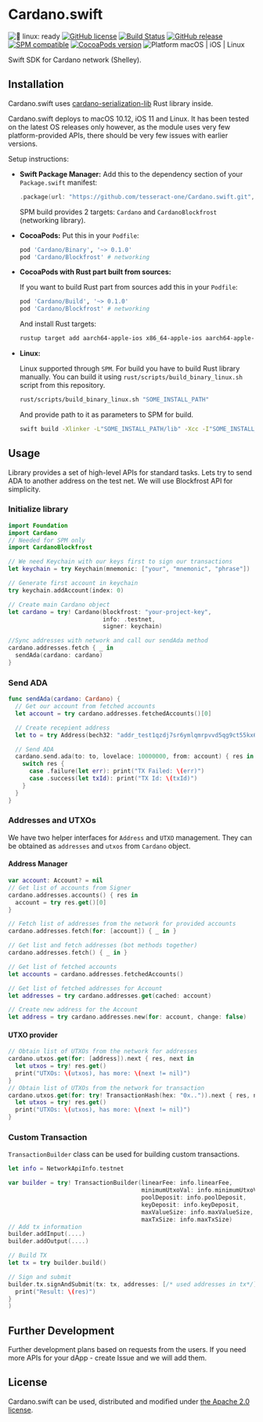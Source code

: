 # Cardano.swift

![🐧 linux: ready](https://img.shields.io/badge/%F0%9F%90%A7%20linux-ready-red.svg)
[![GitHub license](https://img.shields.io/badge/license-Apache%202.0-lightgrey.svg)](LICENSE)
[![Build Status](https://github.com/tesseract-one/Cardano.swift/workflows/Build%20&%20Tests/badge.svg?branch=main)](https://github.com/tesseract-one/Cardano.swift/actions/workflows/build.yml?query=branch%3Amain)
[![GitHub release](https://img.shields.io/github/release/tesseract-one/Cardano.swift.svg)](https://github.com/tesseract-one/Cardano.swift/releases)
[![SPM compatible](https://img.shields.io/badge/SwiftPM-Compatible-brightgreen.svg)](https://swift.org/package-manager/)
[![CocoaPods version](https://img.shields.io/cocoapods/v/Cardano.svg)](https://cocoapods.org/pods/Cardano)
![Platform macOS | iOS | Linux](https://img.shields.io/badge/platform-Linux%20%7C%20macOS%20%7C%20iOS-orange.svg)

Swift SDK for Cardano network (Shelley).

## Installation

Cardano.swift uses [cardano-serialization-lib](https://github.com/Emurgo/cardano-serialization-lib) Rust library inside.

Cardano.swift deploys to macOS 10.12, iOS 11 and Linux. It has been tested on the latest OS releases only however, as the module uses very few platform-provided APIs, there should be very few issues with earlier versions.

Setup instructions:

- **Swift Package Manager:**
  Add this to the dependency section of your `Package.swift` manifest:

    ```Swift
    .package(url: "https://github.com/tesseract-one/Cardano.swift.git", from: "0.1.0")
    ```
  SPM build provides 2 targets: `Cardano` and `CardanoBlockfrost` (networking library).

- **CocoaPods:** Put this in your `Podfile`:

    ```Ruby
    pod 'Cardano/Binary', '~> 0.1.0'
    pod 'Cardano/Blockfrost' # networking
    ```
  
- **CocoaPods with Rust part built from sources:**
  
  If you want to build Rust part from sources add this in your `Podfile`:
    ```Ruby
    pod 'Cardano/Build', '~> 0.1.0'
    pod 'Cardano/Blockfrost' # networking
    ```
  And install Rust targets:
    ```sh
    rustup target add aarch64-apple-ios x86_64-apple-ios aarch64-apple-darwin x86_64-apple-darwin
    ```

- **Linux:**
  
  Linux supported through `SPM`. For build you have to build Rust library manually. You can build it using `rust/scripts/build_binary_linux.sh` script from this repository.
  ```sh
  rust/scripts/build_binary_linux.sh "SOME_INSTALL_PATH"
  ```
  And provide path to it as parameters to SPM for build.
  ```sh
  swift build -Xlinker -L"SOME_INSTALL_PATH/lib" -Xcc -I"SOME_INSTALL_PATH/include"
  ```

## Usage

Library provides a set of high-level APIs for standard tasks.
Lets try to send ADA to another address on the test net.
We will use Blockfrost API for simplicity.

### Initialize library
```swift
import Foundation
import Cardano
// Needed for SPM only
import CardanoBlockfrost

// We need Keychain with our keys first to sign our transactions
let keychain = try Keychain(mnemonic: ["your", "mnemonic", "phrase"])

// Generate first account in keychain
try keychain.addAccount(index: 0)

// Create main Cardano object
let cardano = try! Cardano(blockfrost: "your-project-key",
                           info: .testnet,
                           signer: keychain)

//Sync addresses with network and call our sendAda method
cardano.addresses.fetch { _ in
  sendAda(cardano: cardano)
}
```

### Send ADA
```swift
func sendAda(cardano: Cardano) {
  // Get our account from fetched accounts
  let account = try cardano.addresses.fetchedAccounts()[0]

  // Create recepient address
  let to = try Address(bech32: "addr_test1qzdj7sr6ymlqmrpvvd5qg9ct55kx6kcev67u33uc9grgm3dc4rwdulp233ujjmc09g446unlhtt0ekdqds2t2qccxxmspd22lj")

  // Send ADA
  cardano.send.ada(to: to, lovelace: 10000000, from: account) { res in
    switch res {
      case .failure(let err): print("TX Failed: \(err)")
      case .success(let txId): print("TX Id: \(txId)")
    }
  }
}
```

### Addresses and UTXOs
We have two helper interfaces for `Address` and `UTXO` management. They can be obtained as `addresses` and `utxos` from `Cardano` object.

#### Address Manager
```swift
var account: Account? = nil
// Get list of accounts from Signer
cardano.addresses.accounts() { res in
  account = try res.get()[0]
}

// Fetch list of addresses from the network for provided accounts
cardano.addresses.fetch(for: [account]) { _ in }

// Get list and fetch addresses (bot methods together)
cardano.addresses.fetch() { _ in }

// Get list of fetched accounts
let accounts = cardano.addresses.fetchedAccounts()

// Get list of fetched addresses for Account
let addresses = try cardano.addresses.get(cached: account)

// Create new address for the Account
let address = try cardano.addresses.new(for: account, change: false)
```

#### UTXO provider
```swift
// Obtain list of UTXOs from the network for addresses
cardano.utxos.get(for: [address]).next { res, next in
  let utxos = try! res.get()
  print("UTXOs: \(utxos), has more: \(next != nil)")
}
// Obtain list of UTXOs from the network for transaction
cardano.utxos.get(for: try! TransactionHash(hex: "0x..")).next { res, next in
  let utxos = try! res.get()
  print("UTXOs: \(utxos), has more: \(next != nil)")
}
```

### Custom Transaction
`TransactionBuilder` class can be used for building custom transactions.
```swift
let info = NetworkApiInfo.testnet

var builder = try! TransactionBuilder(linearFee: info.linearFee,
                                      minimumUtxoVal: info.minimumUtxoVal,
                                      poolDeposit: info.poolDeposit,
                                      keyDeposit: info.keyDeposit,
                                      maxValueSize: info.maxValueSize,
                                      maxTxSize: info.maxTxSize)
// Add tx information
builder.addInput(....)
builder.addOutput(....)

// Build TX
let tx = try builder.build()

// Sign and submit
builder.tx.signAndSubmit(tx: tx, addresses: [/* used addresses in tx*/]) { res in
  print("Result: \(res)")
}
)
```

## Further Development

Further development plans based on requests from the users. If you need more APIs for your dApp - create Issue and we will add them.

## License

Cardano.swift can be used, distributed and modified under [the Apache 2.0 license](LICENSE).
